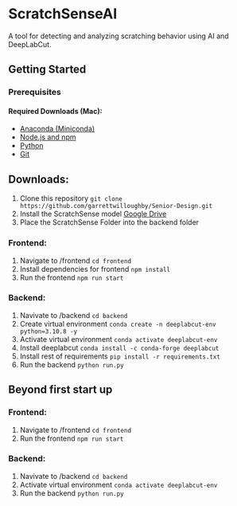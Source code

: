 # ScratchSenseAI

A tool for detecting and analyzing scratching behavior using AI and DeepLabCut.

## Getting Started

### Prerequisites

#### Required Downloads (Mac):
- [Anaconda (Miniconda)](https://www.anaconda.com/docs/getting-started/miniconda/install#macos-linux-installation)
- [Node.js and npm](https://nodejs.org/en/download/)
- [Python](https://www.python.org/downloads/)
- [Git](https://git-scm.com/downloads)

## Downloads:

1. Clone this repository `git clone https://github.com/garrettwilloughby/Senior-Design.git`
2. Install the ScratchSense model [Google Drive](https://drive.google.com/drive/folders/11jlGR6Ucsduge_vpA_GitBmvsnez-NZ3?usp=drive_link)
3. Place the ScratchSense Folder into the backend folder

### Frontend:

1. Navigate to /frontend `cd frontend`
2. Install dependencies for frontend `npm install`
3. Run the frontend `npm run start`

### Backend:

1. Navivate to /backend `cd backend`
2. Create virtual environment `conda create -n deeplabcut-env python=3.10.8 -y`
3. Activate virtual environment `conda activate deeplabcut-env`
4. Install deeplabcut `conda install -c conda-forge deeplabcut`
5. Install rest of requirements `pip install -r requirements.txt`
6. Run the backend `python run.py`

## Beyond first start up

### Frontend:

1. Navigate to /frontend `cd frontend`
2. Run the frontend `npm run start`

### Backend:

1. Navivate to /backend `cd backend`
2. Activate virtual environment `conda activate deeplabcut-env`
3. Run the backend `python run.py`


